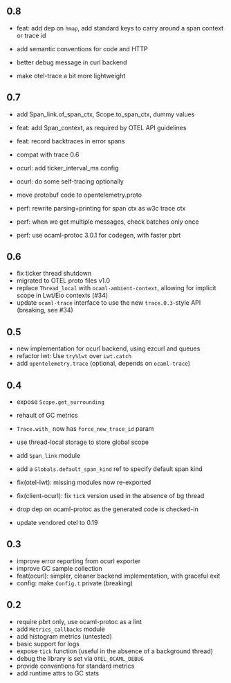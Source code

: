
## 0.8

- feat: add dep on `hmap`, add standard keys to carry around a span context or trace id
- add semantic conventions for code and HTTP

- better debug message in curl backend
- make otel-trace a bit more lightweight

## 0.7

- add Span_link.of_span_ctx, Scope.to_span_ctx, dummy values
- feat: add Span_context, as required by OTEL API guidelines
- feat: record backtraces in error spans
- compat with trace 0.6
- ocurl: add ticker_interval_ms config
- ocurl: do some self-tracing optionally
- move protobuf code to opentelemetry.proto

- perf: rewrite parsing+printing for span ctx as w3c trace ctx
- perf: when we get multiple messages, check batches only once
- perf: use ocaml-protoc 3.0.1 for codegen, with faster pbrt

## 0.6

- fix ticker thread shutdown
- migrated to OTEL proto files v1.0
- replace `Thread_local` with `ocaml-ambient-context`, allowing for implicit scope in Lwt/Eio contexts (#34)
- update `ocaml-trace` interface to use the new `trace.0.3`-style API (breaking, see #34)

## 0.5

- new implementation for ocurl backend, using ezcurl and queues
- refactor lwt: Use `try%lwt` over `Lwt.catch`
- add `opentelemetry.trace` (optional, depends on `ocaml-trace`)

## 0.4

- expose `Scope.get_surrounding`
- rehault of GC metrics
- `Trace.with_` now has `force_new_trace_id` param
- use thread-local storage to store global scope
- add `Span_link` module
- add a `Globals.default_span_kind` ref to specify default span kind

- fix(otel-lwt): missing modules now re-exported
- fix(client-ocurl): fix `tick` version used in the absence of bg thread

- drop dep on ocaml-protoc as the generated code is checked-in
- update vendored otel to 0.19

## 0.3

- improve error reporting from ocurl exporter
- improve GC sample collection
- feat(ocurl): simpler, cleaner backend implementation, with graceful exit
- config: make `Config.t` private (breaking)

## 0.2

- require pbrt only, use ocaml-protoc as a lint
- add `Metrics_callbacks` module
- add histogram metrics (untested)
- basic support for logs
- expose `tick` function (useful in the absence of a background thread)
- debug the library is set via `OTEL_OCAML_DEBUG`
- provide conventions for standard metrics
- add runtime attrs to GC stats
